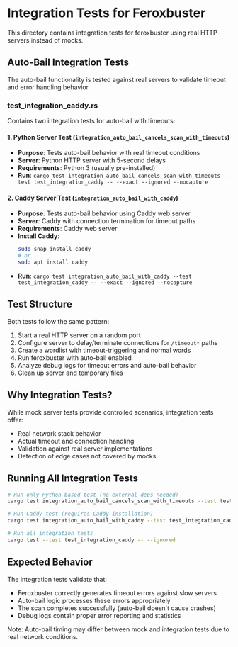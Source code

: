 # Integration Tests for Feroxbuster

This directory contains integration tests for feroxbuster using real HTTP servers instead of mocks.

## Auto-Bail Integration Tests

The auto-bail functionality is tested against real servers to validate timeout and error handling behavior.

### test_integration_caddy.rs

Contains two integration tests for auto-bail with timeouts:

#### 1. Python Server Test (`integration_auto_bail_cancels_scan_with_timeouts`)

- **Purpose**: Tests auto-bail behavior with real timeout conditions
- **Server**: Python HTTP server with 5-second delays
- **Requirements**: Python 3 (usually pre-installed)
- **Run**: `cargo test integration_auto_bail_cancels_scan_with_timeouts --test test_integration_caddy -- --exact --ignored --nocapture`

#### 2. Caddy Server Test (`integration_auto_bail_with_caddy`)

- **Purpose**: Tests auto-bail behavior using Caddy web server
- **Server**: Caddy with connection termination for timeout paths
- **Requirements**: Caddy web server
- **Install Caddy**: 
  ```bash
  sudo snap install caddy
  # or
  sudo apt install caddy
  ```
- **Run**: `cargo test integration_auto_bail_with_caddy --test test_integration_caddy -- --exact --ignored --nocapture`

## Test Structure

Both tests follow the same pattern:

1. Start a real HTTP server on a random port
2. Configure server to delay/terminate connections for `/timeout*` paths  
3. Create a wordlist with timeout-triggering and normal words
4. Run feroxbuster with auto-bail enabled
5. Analyze debug logs for timeout errors and auto-bail behavior
6. Clean up server and temporary files

## Why Integration Tests?

While mock server tests provide controlled scenarios, integration tests offer:

- Real network stack behavior
- Actual timeout and connection handling
- Validation against real server implementations  
- Detection of edge cases not covered by mocks

## Running All Integration Tests

```bash
# Run only Python-based test (no external deps needed)
cargo test integration_auto_bail_cancels_scan_with_timeouts --test test_integration_caddy -- --exact --ignored

# Run Caddy test (requires Caddy installation)
cargo test integration_auto_bail_with_caddy --test test_integration_caddy -- --exact --ignored

# Run all integration tests
cargo test --test test_integration_caddy -- --ignored
```

## Expected Behavior

The integration tests validate that:

- Feroxbuster correctly generates timeout errors against slow servers
- Auto-bail logic processes these errors appropriately  
- The scan completes successfully (auto-bail doesn't cause crashes)
- Debug logs contain proper error reporting and statistics

Note: Auto-bail timing may differ between mock and integration tests due to real network conditions.
